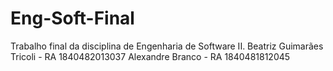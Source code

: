 # Eng-Soft-Final
Trabalho final da disciplina de Engenharia de Software II.
Beatriz Guimarães Tricoli - RA 1840482013037
Alexandre Branco - RA 1840481812045
